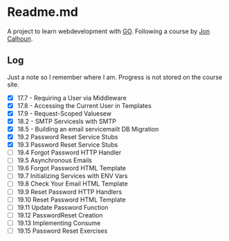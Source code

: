 # Readme.md

A project to learn webdevelopment with [GO](https://go.dev/). Following a course by [Jon Calhoun](https://www.calhoun.io/).

## Log
Just a note so I remember where I am. Progress is not stored on the course site.
- [x] 17.7 - Requiring a User via Middleware
- [x] 17.8 - Accessing the Current User in Templates
- [x] 17.9 - Request-Scoped Valuesew
- [x] 18.2 - SMTP Servicesls with SMTP
- [x] 18.5 - Building an email servicemailt DB Migration
- [x] 19.2 Password Reset Service Stubs
- [x] 19.3 Password Reset Service Stubs
- [ ] 19.4 Forgot Password HTTP Handler
- [ ] 19.5 Asynchronous Emails
- [ ] 19.6 Forgot Password HTML Template
- [ ] 19.7 Initializing Services with ENV Vars
- [ ] 19.8 Check Your Email HTML Template
- [ ] 19.9 Reset Password HTTP Handlers
- [ ] 19.10 Reset Password HTML Template
- [ ] 19.11 Update Password Function
- [ ] 19.12 PasswordReset Creation
- [ ] 19.13 Implementing Consume
- [ ] 19.15 Password Reset Exercises
